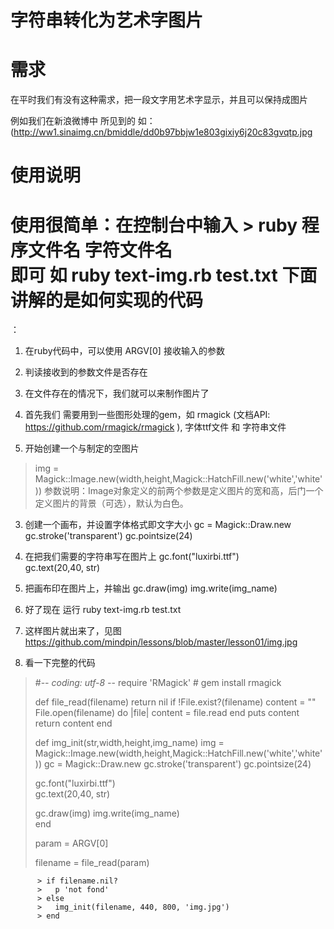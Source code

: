 字符串转化为艺术字图片
===========

需求
=========
在平时我们有没有这种需求，把一段文字用艺术字显示，并且可以保持成图片

例如我们在新浪微博中 所见到的  如：(http://ww1.sinaimg.cn/bmiddle/dd0b97bbjw1e803gixiy6j20c83gvqtp.jpg

使用说明
=========
使用很简单：在控制台中输入 
         > ruby 程序文件名 字符文件名  
         即可 如  ruby text-img.rb test.txt
下面讲解的是如何实现的代码
=========
：
1.  在ruby代码中，可以使用 ARGV[0] 接收输入的参数  
2.  判读接收到的参数文件是否存在
3.  在文件存在的情况下，我们就可以来制作图片了
      
 1.  首先我们 需要用到一些图形处理的gem，如 rmagick (文档API: https://github.com/rmagick/rmagick ),  字体ttf文件 和 字符串文件
 2.  开始创建一个与制定的空图片  
   > img = Magick::Image.new(width,height,Magick::HatchFill.new('white','white'))
   参数说明：Image对象定义的前两个参数是定义图片的宽和高，后门一个定义图片的背景（可选），默认为白色。

 3.  创建一个画布，并设置字体格式即文字大小
   gc = Magick::Draw.new
   gc.stroke('transparent')
   gc.pointsize(24)

 4.  在把我们需要的字符串写在图片上
    gc.font("luxirbi.ttf")  
    gc.text(20,40, str)

 5.  把画布印在图片上，并输出
    gc.draw(img)
    img.write(img_name)  
 
 6.  好了现在 运行     ruby text-img.rb test.txt
 7.  这样图片就出来了，见图 https://github.com/mindpin/lessons/blob/master/lesson01/img.jpg
 8.  看一下完整的代码
 
 > 
 >  #-*- coding: utf-8 -*-
 > require 'RMagick'  # gem install rmagick
 > 
 > def file_read(filename)
 >   return nil if !File.exist?(filename)
 >   content = ""
 >   File.open(filename) do |file|
 >     content = file.read
 >   end
 >   puts content
 >   return content
 > end
 > 
 > def img_init(str,width,height,img_name)
 >   img = Magick::Image.new(width,height,Magick::HatchFill.new('white','white'))
 >   gc = Magick::Draw.new
 >   gc.stroke('transparent')
 >   gc.pointsize(24)
 > 
 >   gc.font("luxirbi.ttf")  
 >   gc.text(20,40, str)  
 > 
 >   gc.draw(img)
 >   img.write(img_name)  
 > end
 > 
 > 
 > param = ARGV[0]
 > 
 > filename = file_read(param)
 > 
          > if filename.nil?
          >   p 'not fond'
          > else
          >   img_init(filename, 440, 800, 'img.jpg')
          > end
